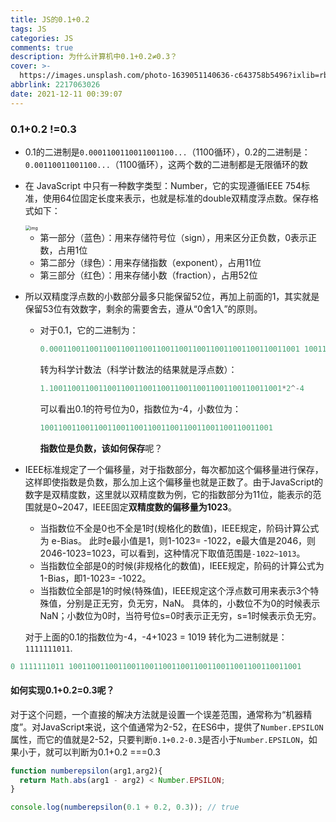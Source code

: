 ```yaml
---
title: JS的0.1+0.2
tags: JS
categories: JS
comments: true
description: 为什么计算机中0.1+0.2≠0.3？
cover: >-
  https://images.unsplash.com/photo-1639051140636-c643758b5496?ixlib=rb-1.2.1&ixid=MnwxMjA3fDB8MHxwaG90by1wYWdlfHx8fGVufDB8fHx8&auto=format&fit=crop&w=1170&q=80
abbrlink: 2217063026
date: 2021-12-11 00:39:07
---
```


### 0.1+0.2 !=0.3 ###

* 0.1的二进制是`0.0001100110011001100...`（1100循环），0.2的二进制是：`0.00110011001100...`（1100循环），这两个数的二进制都是无限循环的数

* 在 JavaScript 中只有一种数字类型：Number，它的实现遵循IEEE 754标准，使用64位固定长度来表示，也就是标准的double双精度浮点数。保存格式如下：

  <img src="https://p3-juejin.byteimg.com/tos-cn-i-k3u1fbpfcp/0cb225cf71d748a8b2d6a5615e402711~tplv-k3u1fbpfcp-watermark.awebp" alt="img" style="zoom: 50%;" />

  * 第一部分（蓝色）：用来存储符号位（sign），用来区分正负数，0表示正数，占用1位
  * 第二部分（绿色）：用来存储指数（exponent），占用11位
  * 第三部分（红色）：用来存储小数（fraction），占用52位

* 所以双精度浮点数的小数部分最多只能保留52位，再加上前面的1，其实就是保留53位有效数字，剩余的需要舍去，遵从“0舍1入”的原则。

  * 对于0.1，它的二进制为：

    ```javascript
    0.00011001100110011001100110011001100110011001100110011001 10011...
    ```

    转为科学计数法（科学计数法的结果就是浮点数）：

    ```javascript
    1.1001100110011001100110011001100110011001100110011001*2^-4
    ```

    可以看出0.1的符号位为0，指数位为-4，小数位为：

    ```javascript
    1001100110011001100110011001100110011001100110011001
    ```

    **指数位是负数，该如何保存**呢？

* IEEE标准规定了一个偏移量，对于指数部分，每次都加这个偏移量进行保存，这样即使指数是负数，那么加上这个偏移量也就是正数了。由于JavaScript的数字是双精度数，这里就以双精度数为例，它的指数部分为11位，能表示的范围就是0~2047，IEEE固定**双精度数的偏移量为1023**。

  * 当指数位不全是0也不全是1时(规格化的数值)，IEEE规定，阶码计算公式为 e-Bias。 此时e最小值是1，则1-1023= -1022，e最大值是2046，则2046-1023=1023，可以看到，这种情况下取值范围是`-1022~1013`。
  * 当指数位全部是0的时候(非规格化的数值)，IEEE规定，阶码的计算公式为1-Bias，即1-1023= -1022。
  * 当指数位全部是1的时候(特殊值)，IEEE规定这个浮点数可用来表示3个特殊值，分别是正无穷，负无穷，NaN。 具体的，小数位不为0的时候表示NaN；小数位为0时，当符号位s=0时表示正无穷，s=1时候表示负无穷。

  对于上面的0.1的指数位为-4，-4+1023 = 1019 转化为二进制就是：`1111111011`.

```javascript
0 1111111011 1001100110011001100110011001100110011001100110011001
```

#### 如何实现0.1+0.2=0.3呢？ ####

对于这个问题，一个直接的解决方法就是设置一个误差范围，通常称为“机器精度”。对JavaScript来说，这个值通常为2-52，在ES6中，提供了`Number.EPSILON`属性，而它的值就是2-52，只要判断`0.1+0.2-0.3`是否小于`Number.EPSILON`，如果小于，就可以判断为0.1+0.2 ===0.3

```javascript
function numberepsilon(arg1,arg2){                   
  return Math.abs(arg1 - arg2) < Number.EPSILON;        
}        

console.log(numberepsilon(0.1 + 0.2, 0.3)); // true
```
